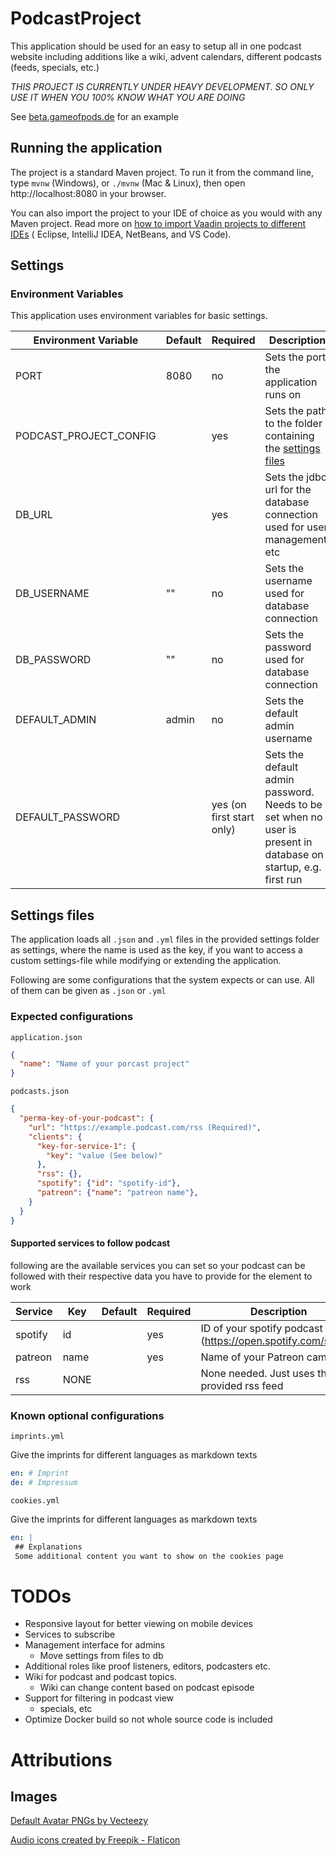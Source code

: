 # PodcastProject

This application should be used for an easy to setup all in one podcast website including additions like
a wiki, advent calendars, different podcasts (feeds, specials, etc.)

_THIS PROJECT IS CURRENTLY UNDER HEAVY DEVELOPMENT. SO ONLY USE IT WHEN YOU 100% KNOW WHAT YOU ARE DOING_

See [beta.gameofpods.de](https://beta.gameofpods.de) for an example

## Running the application

The project is a standard Maven project. To run it from the command line,
type `mvnw` (Windows), or `./mvnw` (Mac & Linux), then open
http://localhost:8080 in your browser.

You can also import the project to your IDE of choice as you would with any
Maven project. Read more
on [how to import Vaadin projects to different IDEs](https://vaadin.com/docs/latest/guide/step-by-step/importing) (
Eclipse, IntelliJ IDEA, NetBeans, and VS Code).

## Settings

### Environment Variables

This application uses environment variables for basic settings.

| Environment Variable   | Default | Required                  | Description                                                                                                     |
|------------------------|---------|---------------------------|-----------------------------------------------------------------------------------------------------------------|
| PORT                   | 8080    | no                        | Sets the port the application runs on                                                                           |
| PODCAST_PROJECT_CONFIG |         | yes                       | Sets the path to the folder containing the [settings files](#settings-files)                                    |
| DB_URL                 |         | yes                       | Sets the jdbc url for the database connection used for user management, etc                                     |
| DB_USERNAME            | ""      | no                        | Sets the username used for database connection                                                                  |
| DB_PASSWORD            | ""      | no                        | Sets the password used for database connection                                                                  |
| DEFAULT_ADMIN          | admin   | no                        | Sets the default admin username                                                                                 |
| DEFAULT_PASSWORD       |         | yes (on first start only) | Sets the default admin password. Needs to be set when no user is present in database on startup, e.g. first run |

## Settings files

The application loads all `.json` and `.yml` files in the provided settings folder as settings, where the name is used
as the key,
if you want to access a custom settings-file while modifying or extending the application.

Following are some configurations that the system expects or can use. All of them can be given as `.json` or `.yml`

### Expected configurations

`application.json`

``` json
{
  "name": "Name of your porcast project"
}
```

`podcasts.json`

``` json
{
  "perma-key-of-your-podcast": {
    "url": "https://example.podcast.com/rss (Required)",
    "clients": {
      "key-for-service-1": {
        "key": "value (See below)"
      },
      "rss": {},
      "spotify": {"id": "spotify-id"},
      "patreon": {"name": "patreon name"},
    }
  }
}
```

#### Supported services to follow podcast

following are the available services you can set so your podcast can be followed with their respective data you
have to provide for the element to work

| Service | Key  | Default | Required | Description                                                     |
|---------|------|---------|----------|-----------------------------------------------------------------|
| spotify | id   |         | yes      | ID of your spotify podcast (https://open.spotify.com/show/<ID>) |
| patreon | name |         | yes      | Name of your Patreon campain                                    |
| rss     | NONE |         |          | None needed. Just uses the provided rss feed                    |

### Known optional configurations

`imprints.yml`

Give the imprints for different languages as markdown texts

``` yml
en: # Imprint
de: # Impressum 
```

`cookies.yml`

Give the imprints for different languages as markdown texts

``` yml
en: |
 ## Explanations
 Some additional content you want to show on the cookies page
```

# TODOs

- Responsive layout for better viewing on mobile devices
- Services to subscribe
- Management interface for admins
  - Move settings from files to db
- Additional roles like proof listeners, editors, podcasters etc.
- Wiki for podcast and podcast topics.
  - Wiki can change content based on podcast episode
- Support for filtering in podcast view
  - specials, etc
- Optimize Docker build so not whole source code is included

# Attributions

## Images

<a href="https://www.vecteezy.com/free-png/default-avatar">Default Avatar PNGs by Vecteezy</a>

<a href="https://www.flaticon.com/free-icons/audio" title="audio icons">Audio icons created by Freepik - Flaticon</a>
